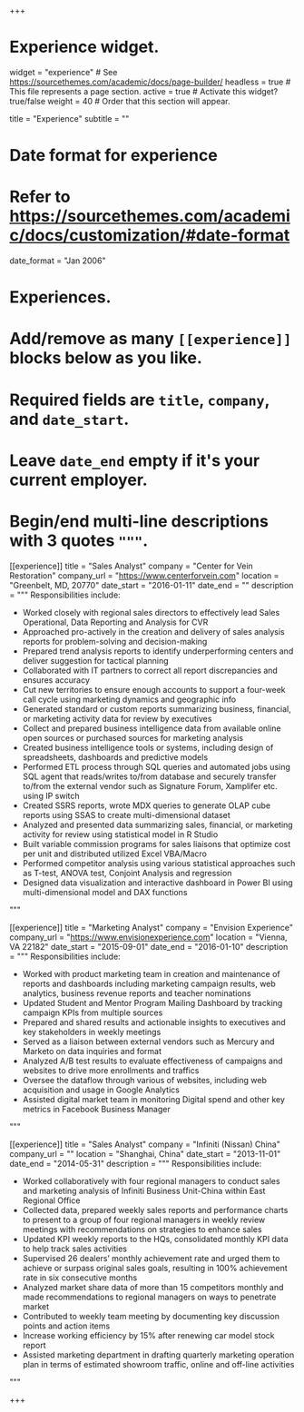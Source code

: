 +++
# Experience widget.
widget = "experience"  # See https://sourcethemes.com/academic/docs/page-builder/
headless = true  # This file represents a page section.
active = true  # Activate this widget? true/false
weight = 40  # Order that this section will appear.

title = "Experience"
subtitle = ""

# Date format for experience
#   Refer to https://sourcethemes.com/academic/docs/customization/#date-format
date_format = "Jan 2006"

# Experiences.
#   Add/remove as many `[[experience]]` blocks below as you like.
#   Required fields are `title`, `company`, and `date_start`.
#   Leave `date_end` empty if it's your current employer.
#   Begin/end multi-line descriptions with 3 quotes `"""`.
[[experience]]
  title = "Sales Analyst"
  company = "Center for Vein Restoration"
  company_url = "https://www.centerforvein.com"
  location = "Greenbelt, MD, 20770"
  date_start = "2016-01-11"
  date_end = ""
  description = """
  Responsibilities include:
  * Worked closely with regional sales directors to effectively lead Sales Operational, Data Reporting and Analysis for CVR
  * Approached pro-actively in the creation and delivery of sales analysis reports for problem-solving and decision-making
  * Prepared trend analysis reports to identify underperforming centers and deliver suggestion for tactical planning
  * Collaborated with IT partners to correct all report discrepancies and ensures accuracy
  * Cut new territories to ensure enough accounts to support a four-week call cycle using marketing dynamics and geographic info
  * Generated standard or custom reports summarizing business, financial, or marketing activity data for review by executives
  * Collect and prepared business intelligence data from available online open sources or purchased sources for marketing analysis
  * Created business intelligence tools or systems, including design of spreadsheets, dashboards and predictive models
  * Performed ETL process through SQL queries and automated jobs using SQL agent that reads/writes to/from database and securely transfer to/from the external vendor such as Signature Forum, Xamplifer etc. using IP switch
  * Created SSRS reports, wrote MDX queries to generate OLAP cube reports using SSAS to create multi-dimensional dataset
  * Analyzed and presented data summarizing sales, financial, or marketing activity for review using statistical model in R Studio
  * Built variable commission programs for sales liaisons that optimize cost per unit and distributed utilized Excel VBA/Macro
  * Performed competitor analysis using various statistical approaches such as T-test, ANOVA test, Conjoint Analysis and regression
  * Designed data visualization and interactive dashboard in Power BI using multi-dimensional model and DAX functions
  
  """

[[experience]]
  title = "Marketing Analyst"
  company = "Envision Experience"
  company_url = "https://www.envisionexperience.com"
  location = "Vienna, VA 22182"
  date_start = "2015-09-01"
  date_end = "2016-01-10"
  description = """
  Responsibilities include:
  * Worked with product marketing team in creation and maintenance of reports and dashboards including marketing campaign results, web analytics, business revenue reports and teacher nominations
  * Updated Student and Mentor Program Mailing Dashboard by tracking campaign KPIs from multiple sources
  * Prepared and shared results and actionable insights to executives and key stakeholders in weekly meetings
  * Served as a liaison between external vendors such as Mercury and Marketo on data inquiries and format
  * Analyzed A/B test results to evaluate effectiveness of campaigns and websites to drive more enrollments and traffics
  * Oversee the dataflow through various of websites, including web acquisition and usage in Google Analytics
  * Assisted digital market team in monitoring Digital spend and other key metrics in Facebook Business Manager
  
  """

[[experience]]
  title = "Sales Analyst"
  company = "Infiniti (Nissan) China"
  company_url = ""
  location = "Shanghai, China"
  date_start = "2013-11-01"
  date_end = "2014-05-31"
  description = """
  Responsibilities include:
  * Worked collaboratively with four regional managers to conduct sales and marketing analysis of Infiniti
Business Unit-China within East Regional Office
  * Collected data, prepared weekly sales reports and performance charts to present to a group of four regional managers in weekly review meetings with recommendations on strategies to enhance sales
  * Updated KPI weekly reports to the HQs, consolidated monthly KPI data to help track sales activities
  * Supervised 26 dealers’ monthly achievement rate and urged them to achieve or surpass original sales goals, resulting in 100% achievement rate in six consecutive months
  * Analyzed market share data of more than 15 competitors monthly and made recommendations to regional managers on ways to penetrate market
  * Contributed to weekly team meeting by documenting key discussion points and action items
  * Increase working efficiency by 15% after renewing car model stock report
  * Assisted marketing department in drafting quarterly marketing operation plan in terms of estimated showroom traffic, online and off-line activities

  """




+++
